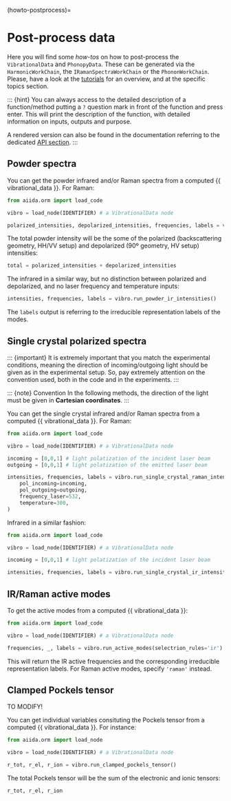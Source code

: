 (howto-postprocess)=

# Post-process data

Here you will find some _how-tos_ on how to post-process the `VibrationalData` and `PhonopyData`.
These can be generated via the `HarmonicWorkChain`, the `IRamanSpectraWorkChain` or the `PhononWorkChain`.
Please, have a look at the [tutorials](tutorials) for an overview, and at the specific topics section.

::: {hint}
You can always access to the detailed description of a function/method putting a `?` question mark in front
of the function and press enter. This will print the description of the function, with detailed information
on inputs, outputs and purpose.

A rendered version can also be found in the documentation referring to
the dedicated [API section](reference).
:::

## Powder spectra

You can get the powder infrared and/or Raman spectra from a computed {{ vibrational_data }}. For Raman:

```python
from aiida.orm import load_code

vibro = load_node(IDENTIFIER) # a VibrationalData node

polarized_intensities, depolarized_intensities, frequencies, labels = vibro.run_powder_raman_intensities(frequency_laser=532, temperature=300)
```

The total powder intensity will be the some of the polarized (backscattering geometry, HH/VV setup)
and depolarized (90º geometry, HV setup) intensities:

```python
total = polarized_intensities + depolarized_intensities
```

The infrared in a similar way, but no distinction between polarized and depolarized, and no laser frequency and temperature inputs:

```python
intensities, frequencies, labels = vibro.run_powder_ir_intensities()
```

The `labels` output is referring to the irreducible representation labels of the modes.


## Single crystal polarized spectra

::: {important}
It is extremely important that you match the experimental conditions, meaning the direction of
incoming/outgoing light should be given as in the experimental setup. So, pay extremely attention
on the convention used, both in the code and in the experiments.
:::

::: {note} Convention
In the following methods, the direction of the light must be given in **Cartesian coordinates**.
:::

You can get the single crystal infrared and/or Raman spectra from a computed {{ vibrational_data }}. For Raman:

```python
from aiida.orm import load_code

vibro = load_node(IDENTIFIER) # a VibrationalData node

incoming = [0,0,1] # light polatization of the incident laser beam
outgoing = [0,0,1] # light polatization of the emitted laser beam

intensities, frequencies, labels = vibro.run_single_crystal_raman_intensities(
    pol_incoming=incoming,
    pol_outgoing=outgoing,
    frequency_laser=532,
    temperature=300,
)
```

Infrared in a similar fashion:

```python
from aiida.orm import load_code

vibro = load_node(IDENTIFIER) # a VibrationalData node

incoming = [0,0,1] # light polatization of the incident laser beam

intensities, frequencies, labels = vibro.run_single_crystal_ir_intensities(pol_incoming=incoming)
```

<!-- ::: {admonition} Cartesian coordinates
:class: hint
To get the direction in Cartesian coordinates expressed in crystal coordinates of the primitive cell, you can use the following
snippet
```python
import numpy as np

cell = vibro.get_unitcell().cell

incoming_cartesian = [0,0,1]
inv_cell = np.linalg.inv(cell)
incoming = np.dot(invcell.T, incoming_cartesian)
```
::: -->

## IR/Raman active modes

To get the active modes from a computed {{ vibrational_data }}:

```python
from aiida.orm import load_code

vibro = load_node(IDENTIFIER) # a VibrationalData node

frequencies, _, labels = vibro.run_active_modes(selectrion_rules='ir')
```

This will return the IR active frequencies and the corresponding irreducible representation labels.
For Raman active modes, specify `'raman'` instead.

## Clamped Pockels tensor 

TO MODIFY!

You can get individual variables consituting the Pockels tensor from a computed {{ vibrational_data }}. For instance:

```python
from aiida.orm import load_node

vibro = load_node(IDENTIFIER) # a VibrationalData node

r_tot, r_el, r_ion = vibro.run_clamped_pockels_tensor()
```

The total Pockels tensor will be the sum of the electronic and ionic tensors:

```python
r_tot, r_el, r_ion
```
